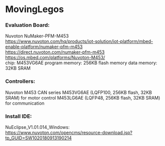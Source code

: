 # MovingLegos

### Evaluation Board: 
Nuvoton NuMaker-PFM-M453<br>
https://www.nuvoton.com/hq/products/iot-solution/iot-platform/mbed-enable-platform/numaker-pfm-m453<br>
https://direct.nuvoton.com/numaker-pfm-m453<br>
https://os.mbed.com/platforms/Nuvoton-M453/<br>
chip: M453VG6AE
program memory: 256KB flash memory
data memory: 32KB SRAM

### Controllers: 
Nuvoton M453 CAN series
M453VG6AE (LQFP100, 256KB flash, 32KB SRAM) for motor control
M453LG6AE (LQFP48, 256KB flash, 32KB SRAM) for communication

### Install IDE: 
NuEclipse_V1.01.014_Windows: <br>
https://www.nuvoton.com/opencms/resource-download.jsp?tp_GUID=SW1020180913190214

